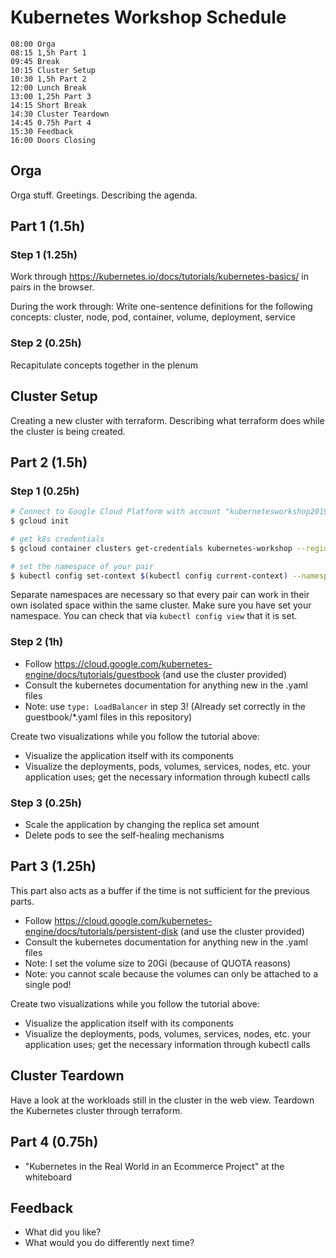 # Kubernetes Workshop Schedule

    08:00 Orga
    08:15 1,5h Part 1
    09:45 Break
    10:15 Cluster Setup
    10:30 1,5h Part 2
    12:00 Lunch Break
    13:00 1,25h Part 3
    14:15 Short Break
    14:30 Cluster Teardown
    14:45 0.75h Part 4
    15:30 Feedback
    16:00 Doors Closing

## Orga

Orga stuff. Greetings. Describing the agenda.

## Part 1 (1.5h)

### Step 1 (1.25h)

Work through https://kubernetes.io/docs/tutorials/kubernetes-basics/ in pairs in the browser.

During the work through: Write one-sentence definitions for the following concepts: cluster, node, pod, container, volume, deployment, service

### Step 2 (0.25h)

Recapitulate concepts together in the plenum

## Cluster Setup

Creating a new cluster with terraform. Describing what terraform does while the cluster is being created.

## Part 2 (1.5h)

### Step 1 (0.25h)

```bash
# Connect to Google Cloud Platform with account "kubernetesworkshop2019@gmail.com" (password see whiteboard)
$ gcloud init

# get k8s credentials
$ gcloud container clusters get-credentials kubernetes-workshop --region=europe-west3 --project=dsg-sem-m-sose-2019

# set the namespace of your pair
$ kubectl config set-context $(kubectl config current-context) --namespace=groupX
```

Separate namespaces are necessary so that every pair can work in their own isolated space within the same cluster.
Make sure you have set your namespace.
You can check that via `kubectl config view` that it is set.

### Step 2 (1h)

- Follow https://cloud.google.com/kubernetes-engine/docs/tutorials/guestbook (and use the cluster provided)
- Consult the kubernetes documentation for anything new in the .yaml files
- Note: use `type: LoadBalancer` in step 3! (Already set correctly in the guestbook/*.yaml files in this repository)

Create two visualizations while you follow the tutorial above:

- Visualize the application itself with its components
- Visualize the deployments, pods, volumes, services, nodes, etc. your application uses; get the necessary information through kubectl calls

### Step 3 (0.25h)

- Scale the application by changing the replica set amount
- Delete pods to see the self-healing mechanisms

## Part 3 (1.25h)

This part also acts as a buffer if the time is not sufficient for the previous parts.

- Follow https://cloud.google.com/kubernetes-engine/docs/tutorials/persistent-disk (and use the cluster provided)
- Consult the kubernetes documentation for anything new in the .yaml files
- Note: I set the volume size to 20Gi (because of QUOTA reasons)
- Note: you cannot scale because the volumes can only be attached to a single pod!

Create two visualizations while you follow the tutorial above:

- Visualize the application itself with its components
- Visualize the deployments, pods, volumes, services, nodes, etc. your application uses; get the necessary information through kubectl calls

## Cluster Teardown

Have a look at the workloads still in the cluster in the web view. Teardown the Kubernetes cluster through terraform.

## Part 4 (0.75h)

- "Kubernetes in the Real World in an Ecommerce Project" at the whiteboard

## Feedback

- What did you like?
- What would you do differently next time?
